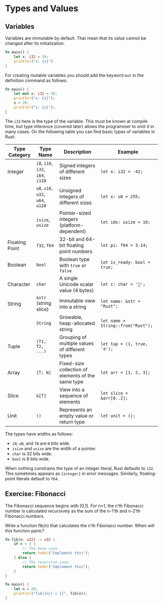 # Types and Values

## Variables

Variables are immutable by default. That mean that its value cannot be changed after its initialization.

```rust
fn main() {
    let x: i32 = 10;
    println!("x: {x}")
}
```

For creating mutable variables you should add the keyword `mut` in the definition command as follows:

```rust
fn main() {
    let mut x: i32 = 10;
    println!("x: {x}");
    x = 20;
    println!("x: {x}");
}
```

The `i32` here is the type of the variable. This must be known at compile time, but type inference (covered later) allows the programmer to omit it in many cases. On the following table you can find basic types of variables in Rust:

| Type Category   | Type Name     | Description                                           | Example                    |
|----------------|---------------|-------------------------------------------------------|----------------------------|
| Integer         | `i8`, `i16`, `i32`, `i64`, `i128` | Signed integers of different sizes                  | `let x: i32 = -42;`        |
|                 | `u8`, `u16`, `u32`, `u64`, `u128` | Unsigned integers of different sizes                | `let x: u8 = 255;`         |
|                 | `isize`, `usize`                 | Pointer-sized integers (platform-dependent)         | `let idx: usize = 10;`     |
| Floating Point  | `f32`, `f64`                     | 32-bit and 64-bit floating point numbers            | `let pi: f64 = 3.14;`      |
| Boolean         | `bool`                           | Boolean type with `true` or `false`                 | `let is_ready: bool = true;` |
| Character       | `char`                           | A single Unicode scalar value (4 bytes)             | `let c: char = '🦀';`       |
| String          | `&str` (string slice)            | Immutable view into a string                        | `let name: &str = "Rust";` |
|                 | `String`                         | Growable, heap-allocated string                     | `let name = String::from("Rust");` |
| Tuple           | `(T1, T2, ...)`                  | Grouping of multiple values of different types      | `let tup = (1, true, 'a');`|
| Array           | `[T; N]`                         | Fixed-size collection of elements of the same type  | `let arr = [1, 2, 3];`     |
| Slice           | `&[T]`                           | View into a sequence of elements                    | `let slice = &arr[0..2];`  |
| Unit            | `()`                             | Represents an empty value or return type            | `let unit = ();`           |


The types have widths as follows:

- `iN`, `uN`, and `fN` are `N` bits wide.
- `isize` and `usize` are the width of a pointer.
- `char` is 32 bits wide.
- `bool` is 8 bits wide.

When nothing constrains the type of an integer literal, Rust defaults to `i32`. This sometimes appears as `{integer}` in error messages. Similarly, floating-point literals default to `f64`.

## Exercise: Fibonacci

The Fibonacci sequence begins with [0,1]. For n>1, the n’th Fibonacci number is calculated recursively as the sum of the n-1’th and n-2’th Fibonacci numbers.

Write a function fib(n) that calculates the n’th Fibonacci number. When will this function panic?

```rust
fn fib(n: u32) -> u32 {
    if n < 2 {
        // The base case.
        return todo!("Implement this");
    } else {
        // The recursive case.
        return todo!("Implement this");
    }
}

fn main() {
    let n = 20;
    println!("fib({n}) = {}", fib(n));
}
```